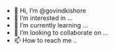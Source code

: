 - 👋 Hi, I’m @govindkishore
- 👀 I’m interested in ...
- 🌱 I’m currently learning ...
- 💞️ I’m looking to collaborate on ...
- 📫 How to reach me ..

<!---
govindki/govindki is a ✨ special ✨ repository because its `README.md` (this file) appears on your GitHub profile.
You can click the Preview link to take a look at your changes.
--->
